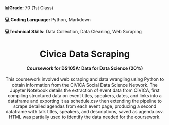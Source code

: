 **📊Grade:** 70 (1st Class)

**💻 Coding Language:** Python, Markdown

**💻Technical Skills:** Data Collection, Data Cleaning, Web Scraping

<h1 align="center">Civica Data Scraping</h1>
<h4 align="center"> Coursework for DS105A: Data for Data Science (20%)</h4>

<p align="center">This coursework involved web scraping and data wrangling using Python to obtain information from the CIVICA Social Data Science Network. The Jupyter Notebook details the extraction of event data from CIVICA, first compiling structured data on event titles, speakers, dates, and links into a dataframe and exporting it as schedule.csv then extending the pipeline to scrape detailed agendas from each event page, producing a second dataframe with talk titles, speakers, and descriptions, saved as agenda.csv. HTML was partially used to identify the data needed for the coursework.</p>

